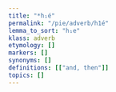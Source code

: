 ```yaml
---
title: "*h₁é"
permalink: "/pie/adverb/h1é"
lemma_to_sort: "h₁e"
klass: adverb
etymology: []
markers: []
synonyms: []
definitions: [["and, then"]]
topics: []
---
```

